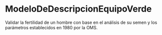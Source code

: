 # ModeloDeDescripcionEquipoVerde
Validar la fertilidad de un hombre con base en el análisis de su semen y los parámetros establecidos en 1980 por la OMS.
